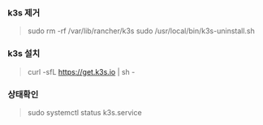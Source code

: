 
### k3s 제거
> sudo rm -rf /var/lib/rancher/k3s
> sudo /usr/local/bin/k3s-uninstall.sh

### k3s 설치
> curl -sfL https://get.k3s.io | sh -


### 상태확인
> sudo systemctl status k3s.service
